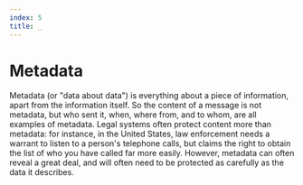 ```yaml
---
index: 5
title: _
---
```

# Metadata

Metadata  (or "data about data") is everything about a piece of information, apart from the information itself. So the content of a message is not metadata, but who sent it, when, where from, and to whom, are all examples of metadata. Legal systems often protect content more than metadata: for instance, in the United States, law enforcement needs a warrant to listen to a person's telephone calls, but claims the right to obtain the list of who you have called far more easily. However, metadata can often reveal a great deal, and will often need to be protected as carefully as the data it describes.